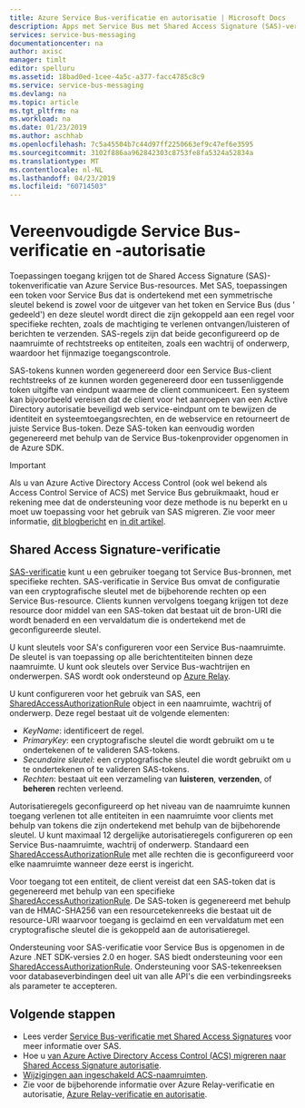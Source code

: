 ```yaml
---
title: Azure Service Bus-verificatie en autorisatie | Microsoft Docs
description: Apps met Service Bus met Shared Access Signature (SAS)-verificatie worden geverifieerd.
services: service-bus-messaging
documentationcenter: na
author: axisc
manager: timlt
editor: spelluru
ms.assetid: 18bad0ed-1cee-4a5c-a377-facc4785c8c9
ms.service: service-bus-messaging
ms.devlang: na
ms.topic: article
ms.tgt_pltfrm: na
ms.workload: na
ms.date: 01/23/2019
ms.author: aschhab
ms.openlocfilehash: 7c5a45504b7c44d97ff2250663ef9c47ef6e3595
ms.sourcegitcommit: 3102f886aa962842303c8753fe8fa5324a52834a
ms.translationtype: MT
ms.contentlocale: nl-NL
ms.lasthandoff: 04/23/2019
ms.locfileid: "60714503"
---
```

# <a name="service-bus-authentication-and-authorization"></a>Vereenvoudigde Service Bus-verificatie en -autorisatie

Toepassingen toegang krijgen tot de Shared Access Signature (SAS)-tokenverificatie van Azure Service Bus-resources. Met SAS, toepassingen een token voor Service Bus dat is ondertekend met een symmetrische sleutel bekend is zowel voor de uitgever van het token en Service Bus (dus ' gedeeld') en deze sleutel wordt direct die zijn gekoppeld aan een regel voor specifieke rechten, zoals de machtiging te verlenen ontvangen/luisteren of berichten te verzenden. SAS-regels zijn dat beide geconfigureerd op de naamruimte of rechtstreeks op entiteiten, zoals een wachtrij of onderwerp, waardoor het fijnmazige toegangscontrole.

SAS-tokens kunnen worden gegenereerd door een Service Bus-client rechtstreeks of ze kunnen worden gegenereerd door een tussenliggende token uitgifte van eindpunt waarmee de client communiceert. Een systeem kan bijvoorbeeld vereisen dat de client voor het aanroepen van een Active Directory autorisatie beveiligd web service-eindpunt om te bewijzen de identiteit en systeemtoegangsrechten, en de webservice en retourneert de juiste Service Bus-token. Deze SAS-token kan eenvoudig worden gegenereerd met behulp van de Service Bus-tokenprovider opgenomen in de Azure SDK. 

> [!IMPORTANT]
> Als u van Azure Active Directory Access Control (ook wel bekend als Access Control Service of ACS) met Service Bus gebruikmaakt, houd er rekening mee dat de ondersteuning voor deze methode is nu beperkt en u moet uw toepassing voor het gebruik van SAS migreren. Zie voor meer informatie, [dit blogbericht](https://blogs.msdn.microsoft.com/servicebus/2017/06/01/upcoming-changes-to-acs-enabled-namespaces/) en [in dit artikel](service-bus-migrate-acs-sas.md).

## <a name="shared-access-signature-authentication"></a>Shared Access Signature-verificatie

[SAS-verificatie](service-bus-sas.md) kunt u een gebruiker toegang tot Service Bus-bronnen, met specifieke rechten. SAS-verificatie in Service Bus omvat de configuratie van een cryptografische sleutel met de bijbehorende rechten op een Service Bus-resource. Clients kunnen vervolgens toegang krijgen tot deze resource door middel van een SAS-token dat bestaat uit de bron-URI die wordt benaderd en een vervaldatum die is ondertekend met de geconfigureerde sleutel.

U kunt sleutels voor SA's configureren voor een Service Bus-naamruimte. De sleutel is van toepassing op alle berichtentiteiten binnen deze naamruimte. U kunt ook sleutels over Service Bus-wachtrijen en onderwerpen. SAS wordt ook ondersteund op [Azure Relay](../service-bus-relay/relay-authentication-and-authorization.md).

U kunt configureren voor het gebruik van SAS, een [SharedAccessAuthorizationRule](/dotnet/api/microsoft.servicebus.messaging.sharedaccessauthorizationrule) object in een naamruimte, wachtrij of onderwerp. Deze regel bestaat uit de volgende elementen:

* *KeyName*: identificeert de regel.
* *PrimaryKey*: een cryptografische sleutel die wordt gebruikt om u te ondertekenen of te valideren SAS-tokens.
* *Secundaire sleutel*: een cryptografische sleutel die wordt gebruikt om u te ondertekenen of te valideren SAS-tokens.
* *Rechten*: bestaat uit een verzameling van **luisteren**, **verzenden**, of **beheren** rechten verleend.

Autorisatieregels geconfigureerd op het niveau van de naamruimte kunnen toegang verlenen tot alle entiteiten in een naamruimte voor clients met behulp van tokens die zijn ondertekend met behulp van de bijbehorende sleutel. U kunt maximaal 12 dergelijke autorisatieregels configureren op een Service Bus-naamruimte, wachtrij of onderwerp. Standaard een [SharedAccessAuthorizationRule](/dotnet/api/microsoft.servicebus.messaging.sharedaccessauthorizationrule) met alle rechten die is geconfigureerd voor elke naamruimte wanneer deze eerst is ingericht.

Voor toegang tot een entiteit, de client vereist dat een SAS-token dat is gegenereerd met behulp van een specifieke [SharedAccessAuthorizationRule](/dotnet/api/microsoft.servicebus.messaging.sharedaccessauthorizationrule). De SAS-token is gegenereerd met behulp van de HMAC-SHA256 van een resourcetekenreeks die bestaat uit de resource-URI waarvoor toegang is geclaimd en een vervaldatum met een cryptografische sleutel die is gekoppeld aan de autorisatieregel.

Ondersteuning voor SAS-verificatie voor Service Bus is opgenomen in de Azure .NET SDK-versies 2.0 en hoger. SAS biedt ondersteuning voor een [SharedAccessAuthorizationRule](/dotnet/api/microsoft.servicebus.messaging.sharedaccessauthorizationrule). Ondersteuning voor SAS-tekenreeksen voor databaseverbindingen deel uit van alle API's die een verbindingsreeks als parameter te accepteren.

## <a name="next-steps"></a>Volgende stappen

- Lees verder [Service Bus-verificatie met Shared Access Signatures](service-bus-sas.md) voor meer informatie over SAS.
- Hoe u [van Azure Active Directory Access Control (ACS) migreren naar Shared Access Signature autorisatie](service-bus-migrate-acs-sas.md).
- [Wijzigingen aan ingeschakeld ACS-naamruimten](https://blogs.msdn.microsoft.com/servicebus/2017/06/01/upcoming-changes-to-acs-enabled-namespaces/).
- Zie voor de bijbehorende informatie over Azure Relay-verificatie en autorisatie, [Azure Relay-verificatie en autorisatie](../service-bus-relay/relay-authentication-and-authorization.md). 

